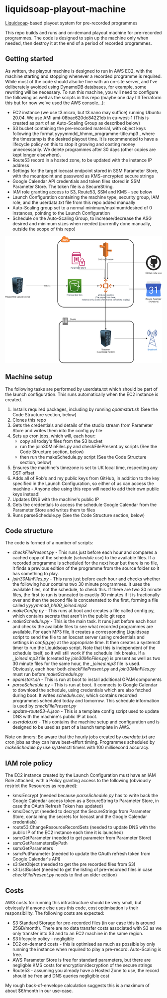 # liquidsoap-playout-machine
[Liquidsoap](https://www.liquidsoap.info/)-based playout system for pre-recorded programmes

This repo builds and runs and on-demand playout machine for pre-recorded programmes. The code is designed to spin up the machine only when needed, then destroy it at the end of a period of recorded programmes.

## Getting started
As written, the playout machine is designed to run in AWS EC2, with the machine starting and stopping whenever a recorded programme is required. While most of the code should also be fine with an on-site server, and I've deliberately avoided using DynamoDB databases, for example, some rewriting will be necessary.
To run this machine, you will need to configure the following as well as the scripts in this repo (maybe one day I'll Terraform this but for now we've used the AWS console...):
 
- EC2 instance (we use t3.micro, but t3.nano may suffice) running Ubuntu 20.04. We use AMI ami-08bac620dc84221eb in eu-west-1 (This is created as part of an Auto-Scaling Group as described below)
- S3 bucket containing the pre-recorded material, with object keys following the format yyyymmdd_hhmm_programme-title.mp3 , where the timestamp is the desired playout time. It is recommended to have a lifecycle policy on this to stop it growing and costing money unnecessarily. We delete programmes after 30 days (other copies are kept longer elsewhere).
- Route53 record in a hosted zone, to be updated with the instance IP address
- Settings for the target icecast endpoint stored in SSM Parameter Store, with the mountpoint and password as KMS-encrypted secure strings
- Google Calendar API credentials and token files stored in SSM Parameter Store. The token file is a SecureString. 
- IAM role granting access to S3, Route53, SSM and KMS - see below
- Launch Configuration containing the machine type, security group, IAM role, and the userdata.txt file from this repo added manually
- Auto-Scaling group set to a normal minimum/maximum/desired of 0 instances, pointing to the Launch Configuration
- Schedule on the Auto-Scaling Group, to increase/decrease the ASG desired and minimum sizes when needed (currently done manually, outside the scope of this repo)

![Architecture diagram](https://github.com/Cambridge105/liquidsoap-playout-machine/blob/main/playout.png?raw=true)

## Machine setup
The following tasks are performed by userdata.txt which should be part of the launch configuration. This runs automatically when the EC2 instance is created.
1. Installs required packages, including by running *opamstart.sh*  (See the Code Structure section, below)
2. Clones this repo
3. Gets the credentials and details of the studio stream from Parameter Store and writes them into the config.py file
4. Sets up cron jobs, which will, each hour:
   - copy all today's files from the S3 bucket 
   - run the join30MinFiles.py and checkFilePresent.py scripts (See the Code Structure section, below)
   - then run the makeSchedule.py script (See the Code Structure section, below)
5. Ensures the machine's timezone is set to UK local time, respecting any DST offset
6. Adds all of Rob's and my public keys from GitHub, in addition to the key specified in the Launch Configuration, so either of us can access the machine - Anyone else using this repo will need to add their own public keys instead!
7. Updates DNS with the machine's public IP
8. Gets the credentials to access the schedule Google Calendar from the Parameter Store and writes them to files
9. Runs parseSchedule.py (See the Code Structure section, below)

## Code structure
The code is formed of a number of scripts:

 - *checkFilePresent.py* - This runs just before each hour and compares a cached copy of the schedule (*schedule.csv*) to the available files. If a recorded programme is scheduled for the next hour but there is no file, it finds a previous edition of the programme from the source folder so it has something to play.
 - *join30MinFiles.py* - This runs just before each hour and checks whether the following hour contains two 30 minute programmes. It uses the available files, not the schedule, to check this. If there are two 30 minute files, the first to run is truncated to exactly 30 minutes if it is fractionally over and then the second file is concatenated to the first, forming a file called *yyyymmdd_hh00_joined.mp3* 
 -  *makeConfig.py* - This runs at boot and creates a file called config.py, which contains secrets that aren't in the public git repo
 - *makeSchedule.py* - This is the main task. It runs just before each hour and checks the available files to see what recorded programmes are available. For each MP3 file, it creates a corresponding Liquidsoap script to send the file to an Icecast server (using credentials and settings in *config.py*) at the appropriate time. It then creates a systemctl timer to run the Liquidsoap script. Note that this is independent of the schedule itself, so it will still work if the schedule link breaks. If a *_joined.mp3* file (created by *join30MinFiles.py*) is present as well as two 30 minute files for the same hour, the *_joined.mp3* file is used. Obviously, each hour both *checkFilePresent.py* and *join30MinFiles.py* must run before *makeSchedule.py*
 - *opamstart.sh* - This is run at boot to install additional OPAM components
 - *parseSchedule.py* - This is run at boot. It connects to Google Calendar to download the schedule, using credentials which are also fetched during boot. It writes *schedule.csv*, which contains recorded programmes scheduled today and tomorrow. This schedule information is used by *checkFilePresent.py*
 - *update-route53-A.json* - This is a template config script used to update DNS with the machine's public IP at boot.
 - *userdata.txt* - This contains the machine setup and configuration and is designed to be used as part of a launch template in AWS. 

Note on timers: Be aware that the hourly jobs created by *userdata.txt* are cron jobs as they can have best-effort timing. Programmes scheduled by *makeSchedule.py* use systemctl timers with 100 millisecond accuracy. 

## IAM role policy 
The EC2 instance created by the Launch Configuration must have an IAM Role attached, with a Policy granting access to the following (obviously restrict the Resources as required):
- kms:Encrypt (needed because *parseSchedule.py* has to write back the Google Calendar access token as a SecureString to Parameter Store, in case the OAuth Refresh Token has updated)
- kms:Decrypt (needed to decrypt the SecureStrings from Parameter Store, containing the secrets for Icecast and the Google Calendar credentials)
- route53:ChangeResourceRecordSets (needed to update DNS with the public IP of the EC2 instance each time it is launched)
- ssm:GetParameter (needed to get parameter from Parameter Store)
- ssm:GetParametersByPath
- ssm:GetParameters
- ssm:PutParameter (needed to update the OAuth refresh token from Google Calendar's API)
- s3:GetObject (needed to get the pre recorded files from S3)
- s3:ListBucket (needed to get the listing of pre-recorded files in case *checkFilePresent.py* needs to find an older edition)

## Costs
AWS costs for running this infrastructure should be very small, but obviosuly if anyone else uses this code, cost optimisation is their responsibility. The following costs are expected:
- S3 Standard Storage for pre-recorded files (in our case this is around 25GB/month). There are no data transfer costs associated with S3 as we only transfer into S3 and to an EC2 machine in the same region.
- S3 lifecycle policy - negligible
- EC2 on-demand costs - this is optimised as much as possible by only running the instance when required to play a pre-record. Auto-Scaling is free. 
- AWS Parameter Store is free for standard parameters, but there are negligble KMS costs for encryption/decryption of the secure strings
- Route53 - assuming you already have a Hosted Zone to use, the record should be free and DNS queries negligible cost

My rough back-of-envelope calculation suggests this is a maximum of about $6/month in our use-case.
